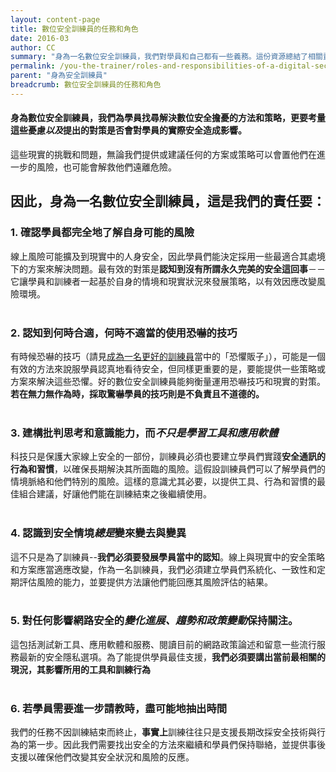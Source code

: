 ```yaml
---
layout: content-page
title: 數位安全訓練員的任務和角色
date: 2016-03
author: CC
summary: "身為一名數位安全訓練員，我們對學員和自己都有一些義務。這份資源總結了相關責任的精華之處。"
permalink: /you-the-trainer/roles-and-responsibilities-of-a-digital-security-trainer/
parent: "身為安全訓練員"
breadcrumb: 數位安全訓練員的任務和角色
---
```

#### 身為數位安全訓練員，我們為學員找尋解決數位安全擔憂的方法和策略，更要考量這些憂慮*以及*提出的對策是否會對學員的實際安全造成影響。

這些現實的挑戰和問題，無論我們提供或建議任何的方案或策略可以會置他們在進一步的風險，也可能會解救他們遠離危險。

## 因此，身為一名數位安全訓練員，這是我們的責任要：

### 1. 確認學員都完全地了解自身可能的風險
線上風險可能擴及到現實中的人身安全，因此學員們能決定採用一些最適合其處境下的方案來解決問題。最有效的對策是**認知到沒有所謂永久完美的安全這回事**－－它讓學員和訓練者一起基於自身的情境和現實狀況來發展策略，以有效因應改變風險環境。
<br><br>


### 2. 認知到何時合適，何時不適當的使用恐嚇的技巧
有時候恐嚇的技巧（請見[成為一名更好的訓練員](/level-up/you-the-trainer/be-a-better-trainer/)當中的「恐懼販子」），可能是一個有效的方法來說服學員認真地看待安全，但同樣更重要的是，要能提供一些策略或方案來解決這些恐懼。好的數位安全訓練員能夠衡量運用恐嚇技巧和現實的對策。**若在無力無作為時，採取驚嚇學員的技巧則是不負責且不道德的。**
<br><br>

### 3. 建構批判思考和意識能力，而*不只是學習工具和應用軟體*
科技只是保護大家線上安全的一部份，訓練員必須也要建立學員們實踐**安全通訊的行為和習慣**，以確保長期解決其所面臨的風險。這假設訓練員們可以了解學員們的情境脈絡和他們特別的風險。這樣的意識尤其必要，以提供工具、行為和習慣的最佳組合建議，好讓他們能在訓練結束之後繼續使用。　
<br><br>

### 4. 認識到安全情境*總是*變來變去與變異
這不只是為了訓練員--**我們必須要發展學員當中的認知**。線上與現實中的安全策略和方案應當適應改變，作為一名訓練員，我們必須建立學員們系統化、一致性和定期評估風險的能力，並要提供方法讓他們能回應其風險評估的結果。
<br><br>

### 5. 對任何影響網路安全的*變化進展、趨勢和政策變動*保持關注。
這包括測試新工具、應用軟體和服務、閱讀目前的網路政策論述和留意一些流行服務最新的安全隱私選項。為了能提供學員最佳支援，**我們必須要講出當前最相關的現況，其影響所用的工具和訓練行為**
<br><br>

### 6. 若學員需要進一步請教時，盡可能地抽出時間
我們的任務不因訓練結束而終止，**事實上**訓練往往只是支援長期改採安全技術與行為的第一步。因此我們需要找出安全的方法來繼續和學員們保持聯絡，並提供事後支援以確保他們改變其安全狀況和風險的反應。
<br><br>

